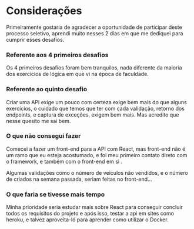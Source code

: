 # Considerações

Primeiramente gostaria de agradecer a oportunidade de participar deste processo seletivo, aprendi muito nesses 2 dias em que me dediquei para cumprir esses desafios.

### Referente aos 4 primeiros desafios

Os 4 primeiros desafios foram bem tranquilos, nada diferente da maioria dos exercícios de  lógica em que vi na época de faculdade.

### Referente ao quinto desafio

Criar uma API exige um pouco com certeza exige bem mais do que alguns exercícios, o cuidado que temos que ter com cada validação, retorno dos endpoints, e captura de exceções, exigem bem mais. Mas acredito que nesse quesito me sai bem.

### O que não consegui fazer

Comecei a fazer um front-end para a API com React, mas front-end não é um ramo que eu esteja acostumado, e foi meu primeiro contato direto com o framework, e também com o front-end em si .

Algumas validações como o número de veículos não vendidos, e o número de criados na semana passada, seriam feitas no front-end...

### O que faria se tivesse mais tempo

Minha prioridade seria estudar mais sobre React para conseguir concluir todos os requisitos do projeto e após isso, testar a api em sites como heroku, e talvez aproveita-ló para aprender como utilizar o Docker.